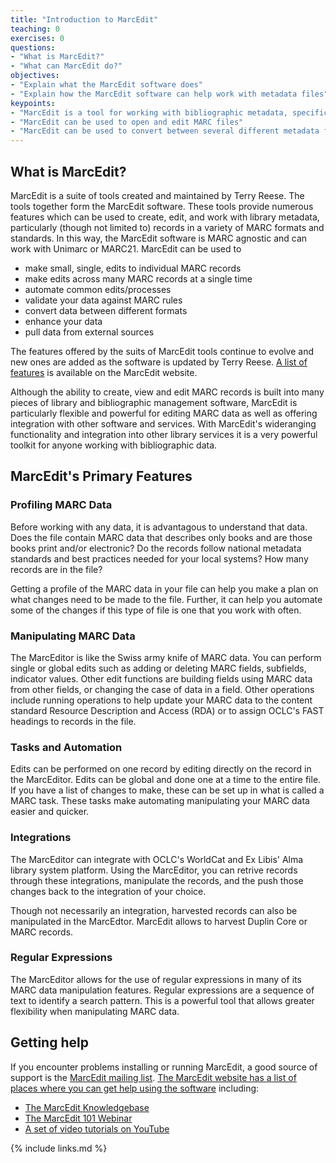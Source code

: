 ```yaml
---
title: "Introduction to MarcEdit"
teaching: 0
exercises: 0
questions:
- "What is MarcEdit?"
- "What can MarcEdit do?"
objectives:
- "Explain what the MarcEdit software does"
- "Explain how the MarcEdit software can help work with metadata files"
keypoints:
- "MarcEdit is a tool for working with bibliographic metadata, specifically in the MARC format"
- "MarcEdit can be used to open and edit MARC files"
- "MarcEdit can be used to convert between several different metadata formats, including different expressions of MARC such as MARCXML and Mnemonic MARC"
---
```

## What is MarcEdit?

MarcEdit is a suite of tools created and maintained by Terry Reese. The tools together form the MarcEdit software. These tools provide numerous features which can be used to create, edit, and work with library metadata, particularly (though not limited to) records in a variety of MARC formats and standards. In this way, the MarcEdit software is MARC agnostic and can work with Unimarc or MARC21. MarcEdit can be used to

* make small, single, edits to individual MARC records
* make edits across many MARC records at a single time
* automate common edits/processes
* validate your data against MARC rules
* convert data between different formats
* enhance your data
* pull data from external sources

The features offered by the suits of MarcEdit tools continue to evolve and new ones are added as the software is updated by Terry Reese. [A list of features](https://marcedit.reeset.net/features) is available on the MarcEdit website.

Although the ability to create, view and edit MARC records is built into many pieces of library and bibliographic management software, MarcEdit is particularly flexible and powerful for editing MARC data as well as offering integration with other software and services. With MarcEdit's wideranging functionality and integration into other library services it is a very powerful toolkit for anyone working with bibliographic data.

## MarcEdit's Primary Features

### Profiling MARC Data
Before working with any data, it is advantagous to understand that data. Does the file contain MARC data that describes only books and are those books print and/or electronic? Do the records follow national metadata standards and best practices needed for your local systems? How many records are in the file?

Getting a profile of the MARC data in your file can help you make a plan on what changes need to be made to the file. Further, it can help you automate some of the changes if this type of file is one that you work with often.

### Manipulating MARC Data
The MarcEditor is like the Swiss army knife of MARC data. You can perform single or global edits such as adding or deleting MARC fields, subfields, indicator values. Other edit functions are building fields using MARC data from other fields, or changing the case of data in a field. Other operations include running operations to help update your MARC data to the content standard Resource Description and Access (RDA) or to assign OCLC's FAST headings to records in the file.

### Tasks and Automation
Edits can be performed on one record by editing directly on the record in the MarcEditor. Edits can be global and done one at a time to the entire file. If you have a list of changes to make, these can be set up in what is called a MARC task. These tasks make automating manipulating your MARC data easier and quicker.

### Integrations
The MarcEditor can integrate with OCLC's WorldCat and Ex Libis' Alma library system platform. Using the MarcEditor, you can retrive records through these integrations, manipulate the records, and the push those changes back to the integration of your choice.

Though not necessarily an integration, harvested records can also be manipulated in the MarcEdtor. MarcEdit allows to harvest Duplin Core or MARC records.

### Regular Expressions
The MarcEditor allows for the use of regular expressions in many of its MARC data manipulation features. Regular expressions are a sequence of text to identify a search pattern. This is a powerful tool that allows greater flexibility when manipulating MARC data.
## Getting help

If you encounter problems installing or running MarcEdit, a good source of support is the [MarcEdit mailing list]( http://listserv.gmu.edu/cgi-bin/wa?A0=marcedit-l). [The MarcEdit website has a list of places where you can get help using the software](https://marcedit.reeset.net/help) including:

* [The MarcEdit Knowledgebase](https://marcedit.reeset.net/archives/category/knowledge_base)
* [The MarcEdit 101 Webinar](https://marcedit.reeset.net/marcedit-101-workshop)
* [A set of video tutorials on YouTube](https://www.youtube.com/playlist?list=PLrHRsJ91nVFScJLS91SWR5awtFfpewMWg)

{% include links.md %}

